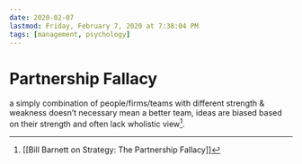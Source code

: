 ```yaml
---
date: 2020-02-07
lastmod: Friday, February 7, 2020 at 7:38:04 PM
tags: [management, psychology]
---
```

# Partnership Fallacy

a simply combination of people/firms/teams with different strength & weakness doesn’t necessary mean a better team, ideas are biased based on their strength and often lack wholistic view[^1].

[^1]: [[Bill Barnett on Strategy: The Partnership Fallacy]]